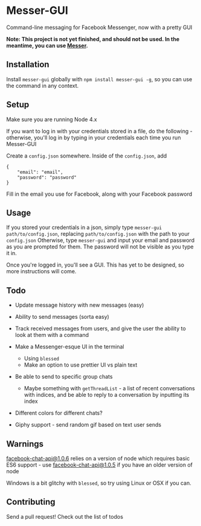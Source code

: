 # Messer-GUI

Command-line messaging for Facebook Messenger, now with a pretty GUI

**Note: This project is not yet finished, and should not be used. In the meantime, you can use [Messer](http://github.com/mjkaufer/Messer).**

## Installation

Install `messer-gui` globally with `npm install messer-gui -g`, so you can use the command in any context.

## Setup

Make sure you are running Node 4.x

If you want to log in with your credentials stored in a file, do the following - otherwise, you'll log in by typing in your credentials each time you run Messer-GUI

Create a `config.json` somewhere. Inside of the `config.json`, add

```
{
	"email": "email",
	"password": "password"
}
```
Fill in the email you use for Facebook, along with your Facebook password

## Usage

If you stored your credentials in a json, simply type `messer-gui path/to/config.json`, replacing `path/to/config.json` with the path to your `config.json` Otherwise, type `messer-gui` and input your email and password as you are prompted for them. The password will not be visible as you type it in.

Once you're logged in, you'll see a GUI. This has yet to be designed, so more instructions will come.

## Todo

* Update message history with new messages (easy)
* Ability to send messages (sorta easy)


* Track received messages from users, and give the user the ability to look at them with a command
* Make a Messenger-esque UI in the terminal
	* Using `blessed`
	* Make an option to use prettier UI vs plain text
* Be able to send to specific group chats
	* Maybe something with `getThreadList` - a list of recent conversations with indices, and be able to reply to a conversation by inputting its index
* Different colors for different chats?
* Giphy support - send random gif based on text user sends

## Warnings

facebook-chat-api@1.0.6 relies on a version of node which requires basic ES6 support - use facebook-chat-api@1.0.5 if you have an older version of node

Windows is a bit glitchy with `blessed`, so try using Linux or OSX if you can.

## Contributing

Send a pull request! Check out the list of todos